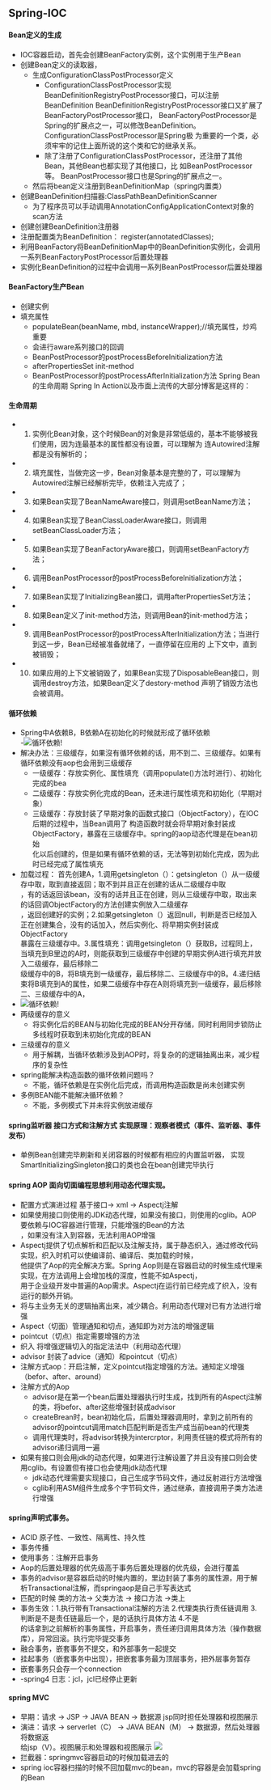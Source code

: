 ## Spring-IOC  

#### Bean定义的生成
- IOC容器启动，首先会创建BeanFactory实例，这个实例用于生产Bean
- 创建Bean定义的读取器，
  - 生成ConfigurationClassPostProcessor定义
    - ConfigurationClassPostProcessor实现BeanDefinitionRegistryPostProcessor接口，可以注册BeanDefinition
      BeanDefinitionRegistryPostProcessor接口又扩展了BeanFactoryPostProcessor接口，
      BeanFactoryPostProcessor是Spring的扩展点之一，可以修改BeanDefinition。ConfigurationClassPostProcessor是Spring极
      为重要的一个类，必须牢牢的记住上面所说的这个类和它的继承关系。
    - 除了注册了ConfigurationClassPostProcessor，还注册了其他Bean，其他Bean也都实现了其他接口，比
      如BeanPostProcessor等。
      BeanPostProcessor接口也是Spring的扩展点之一。
  - 然后将bean定义注册到BeanDefinitionMap（spring内置类）
- 创建BeanDefinition扫描器:ClassPathBeanDefinitionScanner
  - 为了程序员可以手动调用AnnotationConfigApplicationContext对象的scan方法
- 创建创建BeanDefinition注册器
- 注册配置类为BeanDefinition： register(annotatedClasses);
- 利用BeanFactory将BeanDefinitionMap中的BeanDefinition实例化，会调用一系列BeanFactoryPostProcessor后置处理器
- 实例化BeanDefinition的过程中会调用一系列BeanPostProcessor后置处理器

#### BeanFactory生产Bean
- 创建实例
- 填充属性
  - populateBean(beanName, mbd, instanceWrapper);//填充属性，炒鸡重要
  - 会进行aware系列接口的回调
  - BeanPostProcessor的postProcessBeforeInitialization方法
  - afterPropertiesSet init-method
  - BeanPostProcessor的postProcessAfterInitialization方法
    Spring Bean的生命周期
    Spring In Action以及市面上流传的大部分博客是这样的：
#### 生命周期
- 1. 实例化Bean对象，这个时候Bean的对象是非常低级的，基本不能够被我们使用，因为连最基本的属性都没有设置，可以理解为
 连Autowired注解都是没有解析的；
- 2. 填充属性，当做完这一步，Bean对象基本是完整的了，可以理解为Autowired注解已经解析完毕，依赖注入完成了；
- 3. 如果Bean实现了BeanNameAware接口，则调用setBeanName方法；
- 4. 如果Bean实现了BeanClassLoaderAware接口，则调用setBeanClassLoader方法；
- 5. 如果Bean实现了BeanFactoryAware接口，则调用setBeanFactory方法；
- 6. 调用BeanPostProcessor的postProcessBeforeInitialization方法；
- 7. 如果Bean实现了InitializingBean接口，调用afterPropertiesSet方法；
- 8. 如果Bean定义了init-method方法，则调用Bean的init-method方法；
- 9. 调用BeanPostProcessor的postProcessAfterInitialization方法；当进行到这一步，Bean已经被准备就绪了，一直停留在应用的
   上下文中，直到被销毁；
- 10. 如果应用的上下文被销毁了，如果Bean实现了DisposableBean接口，则调用destroy方法，如果Bean定义了destory-method
    声明了销毁方法也会被调用。
#### 循环依赖
- Spring中A依赖B，B依赖A在初始化的时候就形成了循环依赖    
-![循环依赖!](/studyforbat/pic/loop_dependncy.png "循环依赖")
- 解决办法：三级缓存，如果沒有循环依赖的话，用不到二、三级缓存。如果有循环依赖没有aop也会用到三级缓存
  - 一级缓存：存放实例化、属性填充（调用populate()方法时进行）、初始化完成的bea 
  - 二级缓存：存放实例化完成的Bean，还未进行属性填充和初始化（早期对象）  
  - 三级缓存：存放封装了早期对象的函数式接口（ObjectFactory），在IOC后期的过程中，当Bean调用了
  构造函数时就会将早期对象封装成ObjectFactory，暴露在三级缓存中。spring的aop动态代理是在bean初始  
  化以后创建的，但是如果有循环依赖的话，无法等到初始化完成，因为此时已经完成了属性填充  
- 加载过程：
首先创建A，1.调用getsingleton（）：getsingleton（）从一级缓存中取，取到直接返回；取不到并且正在创建的话从二级缓存中取  
，有的话返回该bean，没有的话并且正在创建，则从三级缓存中取，取出来的话回调ObjectFactory的方法创建实例放入二级缓存   
，返回创建好的实例；2.如果getsingleton（）返回null，判断是否已经加入正在创建集合，没有的话加入，然后实例化、将早期实例封装成ObjectFactory  
暴露在三级缓存中。3.属性填充：调用getsingleton（）获取B，过程同上，当填充到B里边的A时，则能获取到三级缓存中创建的早期实例A进行填充并放入二级缓存，最后移除二  
级缓存中的B，将B填充到一级缓存，最后移除二、三级缓存中的B。4.递归结束将B填充到A的属性，如果二级缓存中存在A则将填充到一级缓存，最后移除二、三级缓存中的A，
- ![循环依赖!](/studyforbat/pic/loop-create.png "循环依赖")
- 两级缓存的意义
  - 将实例化后的BEAN与初始化完成的BEAN分开存储，同时利用同步锁防止多线程时获取到未初始化完成的BEAN
- 三级缓存的意义
  - 用于解耦，当循环依赖涉及到AOP时，将复杂的的逻辑抽离出来，减少程序的复杂性
- spring能解决构造函数的循环依赖问题吗？
  - 不能，循环依赖是在实例化后完成，而调用构造函数是尚未创建实例
- 多例BEAN能不能解决循环依赖？
  - 不能，多例模式下并未将实例放进缓存
  
#### spring监听器   接口方式和注解方式 实现原理：观察者模式（事件、监听器、事件发布）
- 单例Bean创建完毕刷新和关闭容器的时候都有相应的内置监听器， 实现SmartInitializingSingleton接口的类也会在bean创建完毕执行

#### spring AOP   面向切面编程思想利用动态代理实现。
- 配置方式演进过程 基于接口-> xml -> Aspectj注解
- 如果使用接口则使用的JDK动态代理，如果没有接口，则使用的cglib。AOP要依赖与IOC容器进行管理，只能增强的Bean的方法  
，如果没有注入到容器，无法利用AOP增强
- Aspectj提供了切点解析和匹配以及注解支持，属于静态织入，通过修改代码实现，织入时机可以使编译前、编译后、类加载的时候，  
他提供了Aop的完全解决方案。Spring Aop则是在容器启动的时候生成代理来实现，在方法调用上会增加栈的深度，性能不如Aspectj，  
用于企业级开发中普遍的Aop需求。Aspectj在运行前已经完成了织入，没有运行的额外开销。
- 将与主业务无关的逻辑抽离出来，减少耦合。利用动态代理对已有方法进行增强
- Aspect（切面）管理通知和切点，通知即为对方法的增强逻辑
- pointcut（切点）指定需要增强的方法
- 织入 将增强逻辑切入的指定法法中（利用动态代理）
- advisor 封装了advice（通知）和pointcut（切点）
- 注解方式aop：开启注解，定义pointcut指定增强的方法。通知定义增强（befor、after、around）
- 注解方式的Aop
  - advisor是在第一个bean后置处理器执行时生成，找到所有的Aspectj注解的类，将befor、after这些增强封装成advisor
  - createBrean时，bean初始化后，后置处理器调用时，拿到之前所有的advisor的pointcut调用match匹配判断是否生产成当前bean的代理类
  - 调用代理类时，将advisor转换为intercrptor，利用责任链的模式将所有的advisor递归调用一遍
- 如果有接口则会用jdk的动态代理，如果进行注解设置了并且没有接口则会使用cglib。有设置但有接口也会使用jdk动态代理
  - jdk动态代理需要实现接口，自己生成字节码文件，通过反射进行方法增强
  - cglib利用ASM组件生成多个字节码文件，通过继承，直接调用子类方法进行增强

#### spring声明式事务。
- ACID 原子性、一致性、隔离性、持久性
- 事务传播
- 使用事务：注解开启事务
- Aop的后置处理器的优先级高于事务后置处理器的优先级，会进行覆盖
- 事务的advisor是容器启动的时候内置的，里边封装了事务的属性源，用于解析Transactional注解，而springaop是自己手写表达式
- 匹配的时候 类的方法-> 父类方法 -> 接口方法 ->类上
- 事务生效：1.执行带有Transactional注解的方法 2.代理类执行责任链调用 3.判断是不是责任链最后一个，是的话执行具体方法 4.不是  
的话拿到之前解析的事务属性，开启事务，责任递归调用具体方法（操作数据库），异常回滚。执行完毕提交事务
- 融合事务，嵌套事务不提交，和外部事务一起提交
- 挂起事务（嵌套事务中出现），把嵌套事务最为顶层事务，把外层事务暂存
- 嵌套事务只会存一个connection
- -spring4 日志：jcl，jcl已经停止更新

#### spring MVC
- 早期：请求 -> JSP -> JAVA BEAN -> 数据源 jsp同时担任处理器和视图展示
- 演进：请求 -> serverlet（C）  -> JAVA BEAN（M） -> 数据源，然后处理器将数据返  
给jsp（V）。视图展示和处理器和视图展示
![](C:\appstore\jdproject\codeStudy\studyforbat\pic\01-Springmvc执行流程.png)
- 拦截器：springmvc容器启动的时候加载进去的
- spring ioc容器扫描的时候不回加载mvc的bean，mvc的容器是会加载spring的Bean


